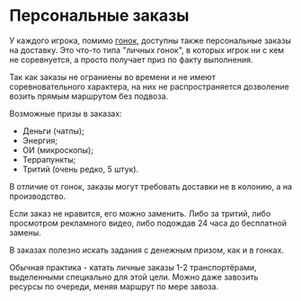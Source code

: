 # Персональные заказы

У каждого игрока, помимо [гонок](races.md), доступны также персональные заказы на доставку. Это что-то типа
"личных гонок", в которых игрок ни с кем не соревнуется, а просто получает приз по факту выполнения.

Так как заказы не ограниены во времени и не имеют соревновательного характера, на них не распространяется
дозволение возить прямым маршрутом без подвоза.

Возможные призы в заказах:

- Деньги (чатлы);
- Энергия;
- ОИ (микроскопы);
- Террапункты;
- Тритий (очень редко, 5 штук).

В отличие от гонок, заказы могут требовать доставки не в колонию, а на производство.

Если заказ не нравится, его можно заменить. Либо за тритий, либо просмотром рекламного видео, либо подождав
24 часа до бесплатной замены.

В заказах полезно искать задания с денежным призом, как и в гонках.

Обычная практика - катать личные заказы 1-2 транспортёрами, выделенными специально для этой цели. Можно даже
завозить ресурсы по очереди, меняя маршрут по мере завоза.
